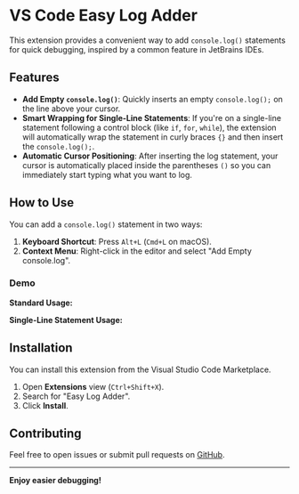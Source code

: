 # VS Code Easy Log Adder

This extension provides a convenient way to add `console.log()` statements for quick debugging, inspired by a common feature in JetBrains IDEs.

## Features

-   **Add Empty `console.log()`**: Quickly inserts an empty `console.log();` on the line above your cursor.
-   **Smart Wrapping for Single-Line Statements**: If you're on a single-line statement following a control block (like `if`, `for`, `while`), the extension will automatically wrap the statement in curly braces `{}` and then insert the `console.log();`.
-   **Automatic Cursor Positioning**: After inserting the log statement, your cursor is automatically placed inside the parentheses `()` so you can immediately start typing what you want to log.

## How to Use

You can add a `console.log()` statement in two ways:

1.  **Keyboard Shortcut**: Press `Alt+L` (`Cmd+L` on macOS).
2.  **Context Menu**: Right-click in the editor and select "Add Empty console.log".

### Demo

**Standard Usage:**

 <!-- TODO: Replace with actual GIF -->

**Single-Line Statement Usage:**

 <!-- TODO: Replace with actual GIF -->

## Installation

You can install this extension from the Visual Studio Code Marketplace.

1.  Open **Extensions** view (`Ctrl+Shift+X`).
2.  Search for "Easy Log Adder".
3.  Click **Install**.

## Contributing

Feel free to open issues or submit pull requests on [GitHub](https://github.com/your-repo-link). <!-- TODO: Replace with actual repo link -->

---

**Enjoy easier debugging!**